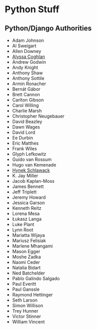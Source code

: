 # Python Stuff

<!--
https://x.com/bascodes/
https://bas.codes/

https://twitter.com/JonG0uld/
-->

## Python/Django Authorities

* Adam Johnson
* Al Sweigart
* Allen Downey
* [Alyssa Coghlan](https://www.curiousefficiency.org/pages/about/)
* Andrew Godwin
* Andy Knight
* Anthony Shaw
* Anthony Sottile
* Armin Ronacher
* Bernát Gábor
* Brett Cannon
* Carlton Gibson
* Carol Willing
* Charlie Marsh
* Christopher Neugebauer
* David Beazley
* Dawn Wages
* David Lord
* Ee Durbin
* Eric Matthes
* Frank Wiles
* Glyph Lefkowitz
* Guido van Rossum
* Hugo van Kemenade
* [Hynek Schlawack](https://hynek.me/)
* K. Jay Miller
* Jacob Kaplan-Moss
* James Bennett
* Jeff Triplett
* Jeremy Howard
* Jessica Garson
* Kenneth Reitz
* Lorena Mesa
* Łukasz Langa
* Luke Plant
* Lynn Root
* Mariatta Wijaya
* Mariusz Felisiak
* Marlene Mhangami
* Mason Egger
* Moshe Zadka
* Naomi Ceder
* Natalia Bidart
* Ned Batchelder
* Pablo Galindo Salgado
* Paul Everitt
* Paul Ganssle
* Raymond Hettinger
* Seth Larson
* Simon Willison
* Trey Hunner
* Victor Stinner
* William Vincent

<!--
https://hugovk.dev/
https://fosstodon.org/@hugovk@mastodon.social/
https://github.com/hugovk | hugovk (Hugo van Kemenade)

https://www.linkedin.com/in/sethmlarson/ | (2) Seth Michael Larson | LinkedIn
https://sethmlarson.dev/ | Seth Michael Larson

Natalia Bidart
https://noumenal.es/
https://buttondown.com/carlton/
https://fosstodon.org/@carlton/
https://twitter.com/carltongibson/
https://github.com/carltongibson/

https://sethmlarson.dev/
https://x.com/sethmlarson/

https://vstinner.github.io/

Mariusz
https://twitter.com/MariuszFelisiak

https://lukasz.langa.pl
https://twitter.com/llanga/
https://ao.gl/

https://adamj.eu/tech/
https://twitter.com/AdamChainz/

http://allendowney.blogspot.com.au/
https://www.allendowney.com/
https://twitter.com/AllenDowney/

https://twitter.com/AlSweigart/

https://www.aeracode.org
https://github.com/andrewgodwin | andrewgodwin (Andrew Godwin)
https://twitter.com/andrewgodwin/

https://python-notes.curiousefficiency.org

https://automationpanda.com/
https://twitter.com/AutomationPanda

https://fosstodon.org/@tonybaloney/
https://twitter.com/anthonypjshaw

https://twitter.com/codewithanthony/
https://www.youtube.com/c/anthonywritescode
https://github.com/asottile/

Armin Ronacher
http://lucumr.pocoo.org/

http/www.dabeaz.com 

https://gaborbernat.github.io/
https://github.com/gaborbernat/ | gaborbernat (Bernát Gábor)
https://x.com/gjbernat/

https://snarky.ca/
https://twitter.com/brettsky/

https://x.com/charliermarsh/

https://twitter.com/paulweveritt/

https://www.willingconsulting.com
https://twitter.com/WillingCarol/

https://twitter.com/chrisjrn/

https://fosstodon.org/@davidism@mas.to/
https://davidism.com/
https://twitter.com/davidism/

http://dawnwages.info/
https://twitter.com/DawnWagesSays/

https://mostlypython.substack.com/
https://twitter.com/ehmatthes/
https://ehmatthes.github.io

https://twitter.com/fwiles/
https://frankwiles.com/

https://blog.glyph.im/
https://glyph.twistedmatrix.com/

https://twitter.com/hynek/
https://github.com/hynek/
https://hynek.me/
https://www.linkedin.com/in/hynekschlawack/
https://buttondown.email/hynek
https://mastodon.social/@hynek/

https://jacobian.org/
https://twitter.com/jacobian/

https://www.b-list.org/

https://jefftriplett.com/
https://micro.webology.dev/
https://twitter.com/webology/

https://twitter.com/jeremyphoward/

https://twitter.com/jessicagarson/

https://twitter.com/kjaymiller/
https://kjaymiller.com/
https://fosstodon.org/@kjaymiller@mastodon.social/

https://x.com/kennethreitz42/

http://lorenamesa.com/
https://github.com/lorenanicole/

https://lukeplant.me.uk/
https://twitter.com/spookylukey/

https://twitter.com/roguelynn/

https://mariatta.ca/
https://fosstodon.org/@mariatta/
https://twitter.com/mariatta/

https://marlenemhangami.com/
https://twitter.com/marlene_zw/

https://mason.dev/
https://twitter.com/masonegger/

https://twitter.com/moshezadka/

https://github.com/nceder

https://nedbatchelder.com/

https://twitter.com/pganssle
https://twitter.com/pganssle/
https://blog.ganssle.io/

https://simonwillison.net/
https://fosstodon.org/@simon@simonwillison.net
https://twitter.com/simonw/

https://treyhunner.com/
https://www.pythonmorsels.com/
https://twitter.com/PythonMorsels/
https://fosstodon.org/@treyhunner@mastodon.social/
https://medium.com/@treyhunner/
https://www.youtube.com/c/PythonMorsels

https://wsvincent.com/
https://learndjango.com/
https://djangoforbeginners.com/








https://twitter.com/__mharrison__/

https://www.mattlayman.com/

https://twitter.com/meagenvoss/

https://blog.michaelckennedy.net/

https://twitter.com/driscollis/

https://www.paulox.net/
https://twitter.com/pauloxnet/

https://github.com/rhettinger/

https://twitter.com/reuvenmlerner/

https://blog.robertroskam.com/

https://fosstodon.org/@sarahboyce@mastodon.social/

https://www.sheenaoc.com/

https://www.linkedin.com/in/flipperpa/

https://twitter.com/s_gruppetta_ct

https://twitter.com/CodenameTim
https://www.better-simple.com/

https://twitter.com/theavalkyrie/

https://thib.me/

https://twitter.com/teoliphant/

https://dbader.org/

https://twitter.com/brianokken/

https://www.willmcgugan.com/
https://twitter.com/willmcgugan/

https://www.pydanny.com
https://daniel.feldroy.com/

https://www.reddit.com/r/Python/comments/1c0jpyj/all_python_conference_talks_from_2023_ordered_by/
https://docs.google.com/spreadsheets/d/14zNPyGNMDt7ejEHM6c8WpK4hfbmPJmbP1e4N3vM87A8/edit?gid=1618238783#gid=1618238783
-->
